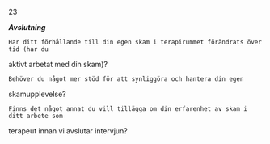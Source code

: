 23

***Avslutning***

    Har ditt förhållande till din egen skam i terapirummet förändrats över tid (har du
aktivt arbetat med din skam)?

    Behöver du något mer stöd för att synliggöra och hantera din egen
skamupplevelse?

    Finns det något annat du vill tillägga om din erfarenhet av skam i ditt arbete som
terapeut innan vi avslutar intervjun?


